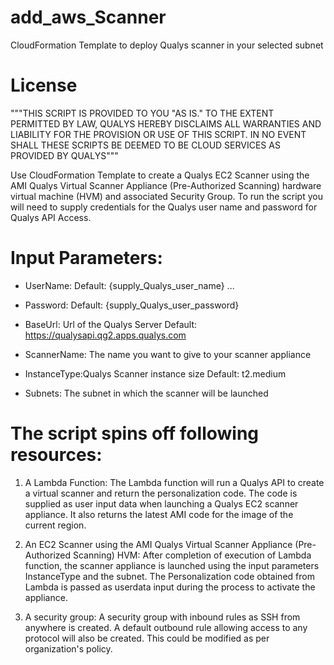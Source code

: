 # add_aws_Scanner
CloudFormation Template to deploy Qualys scanner in your selected subnet

# License
"""THIS SCRIPT IS PROVIDED TO YOU "AS IS." TO THE EXTENT PERMITTED BY LAW, QUALYS HEREBY DISCLAIMS ALL WARRANTIES AND LIABILITY FOR THE PROVISION OR USE OF THIS SCRIPT. IN NO EVENT SHALL THESE SCRIPTS BE DEEMED TO BE CLOUD SERVICES AS PROVIDED BY QUALYS"""

Use CloudFormation Template to create a Qualys EC2 Scanner using the AMI Qualys Virtual Scanner Appliance (Pre-Authorized Scanning) hardware virtual machine (HVM) and associated Security Group. To run the script you will need to supply credentials for the Qualys user name and password for Qualys API Access.

# Input Parameters: 

* UserName: Default: {supply_Qualys_user_name} ...

* Password: Default: {supply_Qualys_user_password}

* BaseUrl: Url of the Qualys Server  Default: https://qualysapi.qg2.apps.qualys.com 

* ScannerName: The name you want to give to your scanner appliance

* InstanceType:Qualys Scanner instance size Default: t2.medium

* Subnets: The subnet in which the scanner will be launched


# The script spins off following resources:

1. A Lambda Function:
    The Lambda function will run a Qualys API to create a virtual scanner and return the personalization code. The code is supplied as user input data when launching a Qualys EC2 scanner appliance. It also returns the latest AMI code for the image of the current region.

2. An EC2 Scanner using the AMI Qualys Virtual Scanner Appliance (Pre-Authorized Scanning) HVM:
    After completion of execution of Lambda function, the scanner appliance is launched using the input parameters InstanceType and the subnet. The Personalization code obtained from Lambda is passed as userdata input during the process to activate the appliance.

3. A security group:
    A security group with inbound rules as SSH from anywhere is created. A default outbound rule allowing access to any protocol will also be created. This could be modified as per organization's policy.


